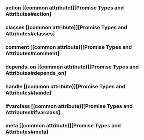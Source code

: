 ### action [(common attribute)][Promise Types and Attributes#action]

### classes [(common attribute)][Promise Types and Attributes#classes]

### comment [(common attribute)][Promise Types and Attributes#comment]

### depends_on [(common attribute)][Promise Types and Attributes#depends_on]

### handle [(common attribute)][Promise Types and Attributes#hande]

### ifvarclass [(common attribute)][Promise Types and Attributes#ifvarclass]

### meta [(common attribute)][Promise Types and Attributes#meta]

